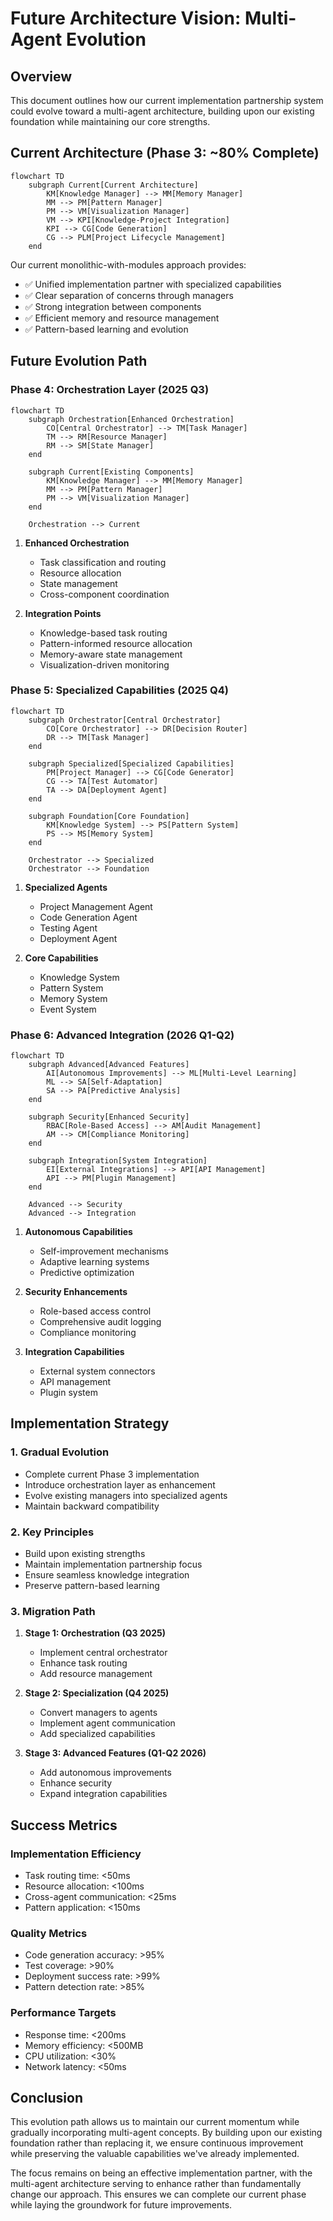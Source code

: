 # Future Architecture Vision: Multi-Agent Evolution

## Overview

This document outlines how our current implementation partnership system could evolve toward a multi-agent architecture, building upon our existing foundation while maintaining our core strengths.

## Current Architecture (Phase 3: ~80% Complete)

```mermaid
flowchart TD
    subgraph Current[Current Architecture]
        KM[Knowledge Manager] --> MM[Memory Manager]
        MM --> PM[Pattern Manager]
        PM --> VM[Visualization Manager]
        VM --> KPI[Knowledge-Project Integration]
        KPI --> CG[Code Generation]
        CG --> PLM[Project Lifecycle Management]
    end
```

Our current monolithic-with-modules approach provides:
- ✅ Unified implementation partner with specialized capabilities
- ✅ Clear separation of concerns through managers
- ✅ Strong integration between components
- ✅ Efficient memory and resource management
- ✅ Pattern-based learning and evolution

## Future Evolution Path

### Phase 4: Orchestration Layer (2025 Q3)

```mermaid
flowchart TD
    subgraph Orchestration[Enhanced Orchestration]
        CO[Central Orchestrator] --> TM[Task Manager]
        TM --> RM[Resource Manager]
        RM --> SM[State Manager]
    end

    subgraph Current[Existing Components]
        KM[Knowledge Manager] --> MM[Memory Manager]
        MM --> PM[Pattern Manager]
        PM --> VM[Visualization Manager]
    end

    Orchestration --> Current
```

1. **Enhanced Orchestration**
   - Task classification and routing
   - Resource allocation
   - State management
   - Cross-component coordination

2. **Integration Points**
   - Knowledge-based task routing
   - Pattern-informed resource allocation
   - Memory-aware state management
   - Visualization-driven monitoring

### Phase 5: Specialized Capabilities (2025 Q4)

```mermaid
flowchart TD
    subgraph Orchestrator[Central Orchestrator]
        CO[Core Orchestrator] --> DR[Decision Router]
        DR --> TM[Task Manager]
    end

    subgraph Specialized[Specialized Capabilities]
        PM[Project Manager] --> CG[Code Generator]
        CG --> TA[Test Automator]
        TA --> DA[Deployment Agent]
    end

    subgraph Foundation[Core Foundation]
        KM[Knowledge System] --> PS[Pattern System]
        PS --> MS[Memory System]
    end

    Orchestrator --> Specialized
    Orchestrator --> Foundation
```

1. **Specialized Agents**
   - Project Management Agent
   - Code Generation Agent
   - Testing Agent
   - Deployment Agent

2. **Core Capabilities**
   - Knowledge System
   - Pattern System
   - Memory System
   - Event System

### Phase 6: Advanced Integration (2026 Q1-Q2)

```mermaid
flowchart TD
    subgraph Advanced[Advanced Features]
        AI[Autonomous Improvements] --> ML[Multi-Level Learning]
        ML --> SA[Self-Adaptation]
        SA --> PA[Predictive Analysis]
    end

    subgraph Security[Enhanced Security]
        RBAC[Role-Based Access] --> AM[Audit Management]
        AM --> CM[Compliance Monitoring]
    end

    subgraph Integration[System Integration]
        EI[External Integrations] --> API[API Management]
        API --> PM[Plugin Management]
    end

    Advanced --> Security
    Advanced --> Integration
```

1. **Autonomous Capabilities**
   - Self-improvement mechanisms
   - Adaptive learning systems
   - Predictive optimization

2. **Security Enhancements**
   - Role-based access control
   - Comprehensive audit logging
   - Compliance monitoring

3. **Integration Capabilities**
   - External system connectors
   - API management
   - Plugin system

## Implementation Strategy

### 1. Gradual Evolution
- Complete current Phase 3 implementation
- Introduce orchestration layer as enhancement
- Evolve existing managers into specialized agents
- Maintain backward compatibility

### 2. Key Principles
- Build upon existing strengths
- Maintain implementation partnership focus
- Ensure seamless knowledge integration
- Preserve pattern-based learning

### 3. Migration Path
1. **Stage 1: Orchestration (Q3 2025)**
   - Implement central orchestrator
   - Enhance task routing
   - Add resource management

2. **Stage 2: Specialization (Q4 2025)**
   - Convert managers to agents
   - Implement agent communication
   - Add specialized capabilities

3. **Stage 3: Advanced Features (Q1-Q2 2026)**
   - Add autonomous improvements
   - Enhance security
   - Expand integration capabilities

## Success Metrics

### Implementation Efficiency
- Task routing time: <50ms
- Resource allocation: <100ms
- Cross-agent communication: <25ms
- Pattern application: <150ms

### Quality Metrics
- Code generation accuracy: >95%
- Test coverage: >90%
- Deployment success rate: >99%
- Pattern detection rate: >85%

### Performance Targets
- Response time: <200ms
- Memory efficiency: <500MB
- CPU utilization: <30%
- Network latency: <50ms

## Conclusion

This evolution path allows us to maintain our current momentum while gradually incorporating multi-agent concepts. By building upon our existing foundation rather than replacing it, we ensure continuous improvement while preserving the valuable capabilities we've already implemented.

The focus remains on being an effective implementation partner, with the multi-agent architecture serving to enhance rather than fundamentally change our approach. This ensures we can complete our current phase while laying the groundwork for future improvements.
